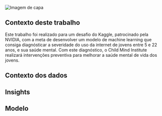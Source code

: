 ![Imagem de capa](../Mental%20Health/Assets/DALLE2_1.png)

## Contexto deste trabalho
Este trabalho foi realizado para um desafio do Kaggle, patrocinado pela NVIDIA, com a meta de desenvolver um modelo de machine learning que consiga diagnósticar a severidade do uso da internet de jovens entre 5 e 22 anos, e sua saúde mental. Com este diagnóstico, o Child Mind Institute realizará intervenções preventiva para melhorar a saúde mental de vida dos jovens.




## Contexto dos dados


## Insights


## Modelo